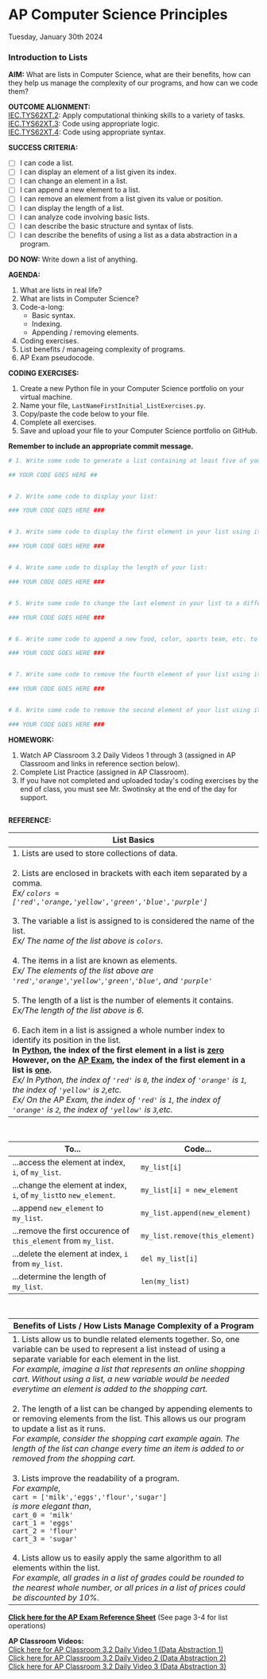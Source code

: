 # AP Computer Science Principles
Tuesday, January 30th 2024

### Introduction to Lists

**AIM:** What are lists in Computer Science, what are their benefits, how can they help us manage the complexity of our programs, and how can we code them?

**OUTCOME ALIGNMENT:**
<br><ins>IEC.TYS62XT.2</ins>: Apply computational thinking skills to a variety of tasks.
<br><ins>IEC.TYS62XT.3</ins>: Code using appropriate logic.
<br><ins>IEC.TYS62XT.4</ins>: Code using appropriate syntax.

**SUCCESS CRITERIA:**
- [ ] I can code a list.
- [ ] I can display an element of a list given its index.
- [ ] I can change an element in a list.
- [ ] I can append a new element to a list.
- [ ] I can remove an element from a list given its value or position.
- [ ] I can display the length of a list.
- [ ] I can analyze code involving basic lists.
- [ ] I can describe the basic structure and syntax of lists.
- [ ] I can describe the benefits of using a list as a data abstraction in a program.

**DO NOW:** Write down a list of anything.

**AGENDA:**

1. What are lists in real life?
2. What are lists in Computer Science?
3. Code-a-long:
   * Basic syntax.
   * Indexing.
   * Appending / removing elements.
4. Coding exercises.
5. List benefits / manageing complexity of programs.
6. AP Exam pseudocode.

**CODING EXERCISES:**

1. Create a new Python file in your Computer Science portfolio on your virtual machine.
2. Name your file, `LastNameFirstInitial_ListExercises.py`. 
3. Copy/paste the code below to your file.
4. Complete all exercises.
5. Save and upload your file to your Computer Science portfolio on GitHub.

**Remember to include an appropriate commit message.**

```python
# 1. Write some code to generate a list containing at least five of your favorite foods, colors, sports teams, or any other category of your choosing, and assign it to an appropriately named variable:

## YOUR CODE GOES HERE ##


# 2. Write some code to display your list:

### YOUR CODE GOES HERE ###


# 3. Write some code to display the first element in your list using its index:

### YOUR CODE GOES HERE ###


# 4. Write some code to display the length of your list:

### YOUR CODE GOES HERE ###


# 5. Write some code to change the last element in your list to a different food, color, sports team, etc., and then display your list:

### YOUR CODE GOES HERE ###


# 6. Write some code to append a new food, color, sports team, etc. to your list, and then display your list and the length of your list:

### YOUR CODE GOES HERE ###


# 7. Write some code to remove the fourth element of your list using its value, and then display your list and the length of your list:

### YOUR CODE GOES HERE ###


# 8. Write some code to remove the second element of your list using its index, and then display your list and the length of your list:

### YOUR CODE GOES HERE ###

```

**HOMEWORK:** 
1. Watch AP Classroom 3.2 Daily Videos 1 through 3 (assigned in AP Classroom and links in reference section below).
2. Complete List Practice (assigned in AP Classroom).
3. If you have not completed and uploaded today's coding exercises by the end of class, you must see Mr. Swotinsky at the end of the day for support.

##
**REFERENCE:**

|List Basics|
|---|
|1. Lists are used to store collections of data.<br><br>2. Lists are enclosed in brackets with each item separated by a comma.<br> *Ex/ `colors = ['red','orange,'yellow','green','blue','purple']`*<br><br>3. The variable a list is assigned to is considered the name of the list.<br>*Ex/ The name of the list above is `colors`.*<br><br>4. The items in a list are known as elements.<br>*Ex/ The elements of the list above are `'red'`,`'orange'`,`'yellow'`,`'green'`,`'blue'`, and `'purple'`*<br><br>5. The length of a list is the number of elements it contains.<br>*Ex/The length of the list above is 6.*<br><br>6. Each item in a list is assigned a whole number index to identify its position in the list.<br>**In <ins>Python</ins>, the index of the first element in a list is <ins>zero</ins><br>However, on the <ins>AP Exam</ins>, the index of the first element in a list is <ins>one</ins>.**<br>*Ex/ In Python, the index of `'red'` is `0`, the index of `'orange'` is `1`, the index of `'yellow'` is `2`,etc.<br>Ex/ On the AP Exam, the index of `'red'` is `1`, the index of `'orange'` is `2`, the index of `'yellow'` is `3`,etc.*|

<br>

|To...|Code...|
|-|-|
|...access the element at index, `i`, of `my_list`.|`my_list[i]`|
|...change the element at index, `i`, of `my_list`to `new_element`.|`my_list[i] = new_element`|
|...append `new_element` to `my_list`.|`my_list.append(new_element)`|
|...remove the first occurence of `this_element` from `my_list`.|`my_list.remove(this_element)`|
|...delete the element at index, `i` from `my_list`.|`del my_list[i]`|
|...determine the length of `my_list`.|`len(my_list)`|

<br>

|Benefits of Lists / How Lists Manage Complexity of a Program|
|---|
|1. Lists allow us to bundle related elements together.  So, one variable can be used to represent a list instead of using a separate variable for each element in the list. <br>*For example, imagine a list that represents an online shopping cart.  Without using a list, a new variable would be needed everytime an element is added to the shopping cart.*<br><br>2. The length of a list can be changed by appending elements to or removing elements from the list. This allows us our program to update a list as it runs.<br>*For example, consider the shopping cart example again.  The length of the list can change every time an item is added to or removed from the shopping cart.*  <br><br>3. Lists improve the readability of a program.<br>*For example,*<br>`cart = ['milk','eggs','flour','sugar']`<br>*is more elegant than*,<br>`cart_0 = 'milk'`<br>`cart_1 = 'eggs'`<br>`cart_2 = 'flour'`<br>`cart_3 = 'sugar'`<br><br>4. Lists allow us to easily apply the same algorithm to all elements within the list.<br>*For example, all grades in a list of grades could be rounded to the nearest whole number, or all prices in a list of prices could be discounted by 10%.*|

<a href='https://apcentral.collegeboard.org/media/pdf/ap-computer-science-principles-exam-reference-sheet.pdf'> **Click here for the AP Exam Reference Sheet**</a> (See page 3-4 for list operations)

**AP Classroom Videos:**<br>
<a href='https://apclassroom.collegeboard.org/d/r95gljggp1?sui=103,3'>Click here for AP Classroom 3.2 Daily Video 1 (Data Abstraction 1)</a><br>
<a href = 'https://apclassroom.collegeboard.org/d/ot676bj0ey?sui=103,3'>Click here for AP Classroom 3.2 Daily Video 2 (Data Abstraction 2)</a><br>
<a href='https://apclassroom.collegeboard.org/d/w0pwn2qus4?sui=103,3'>Click here for AP Classroom 3.2 Daily Video 3 (Data Abstraction 3)</a><br>
